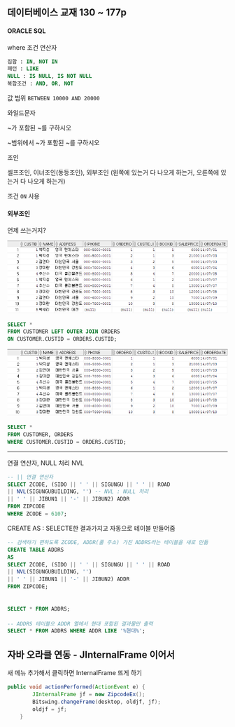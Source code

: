 ## 데이터베이스 교재 130 ~ 177p

#### ORACLE SQL

where 조건 연산자

```sql
집합 : IN, NOT IN
패턴 : LIKE
NULL : IS NULL, IS NOT NULL
복합조건 : AND, OR, NOT
```

값 범위 `BETWEEN 10000 AND 20000`

와일드문자

~가 포함된 ~를 구하시오

~범위에서 ~가 포함된 ~를 구하시오

조인

셀프조인, 이너조인\(동등조인\), 외부조인 \(왼쪽에 있는거 다 나오게 하는거, 오른쪽에 있는거 다 나오게 하는거\)

조건 `ON` 사용

#### 외부조인

언제 쓰는거지?

![](/assets/041001import.png)

```SQL
SELECT *
FROM CUSTOMER LEFT OUTER JOIN ORDERS
ON CUSTOMER.CUSTID = ORDERS.CUSTID;
```

![](/assets/041002import.png)

```SQL
SELECT *
FROM CUSTOMER, ORDERS
WHERE CUSTOMER.CUSTID = ORDERS.CUSTID;
```

---

연결 연산자, NULL 처리 NVL

```SQL
-- || 연결 연산자
SELECT ZCODE, (SIDO || ' ' || SIGUNGU || ' ' || ROAD
|| NVL(SIGUNGUBUILDING, '') -- NVL : NULL 처리
|| ' ' || JIBUN1 || '-' || JIBUN2) ADDR
FROM ZIPCODE
WHERE ZCODE = 6107;
```

CREATE AS : SELECTE한 결과가지고 자동으로 테이블 만들어줌

```SQL
-- 검색하기 편하도록 ZCODE, ADDR(풀 주소) 가진 ADDRS라는 테이블을 새로 만듦
CREATE TABLE ADDRS
AS 
SELECT ZCODE, (SIDO || ' ' || SIGUNGU || ' ' || ROAD
|| NVL(SIGUNGUBUILDING, '') 
|| ' ' || JIBUN1 || '-' || JIBUN2) ADDR
FROM ZIPCODE;


SELECT * FROM ADDRS;

-- ADDRS 테이블으 ADDR 열에서 현대 포함된 결과물만 출력
SELECT * FROM ADDRS WHERE ADDR LIKE '%현대%';
```



## 자바 오라클 연동 - JInternalFrame 이어서

새 메뉴 추가해서 클릭하면 InternalFrame 뜨게 하기 

```java
public void actionPerformed(ActionEvent e) {
  		JInternalFrame jf = new ZipcodeEx();
  		Bitswing.changeFrame(desktop, oldjf, jf);
  		oldjf = jf;
  	}
```





